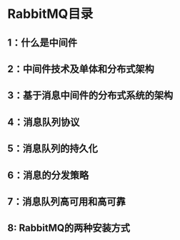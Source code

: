 # RabbitMQ目录

## 1：什么是中间件
## 2：中间件技术及单体和分布式架构
## 3：基于消息中间件的分布式系统的架构
## 4：消息队列协议
## 5：消息队列的持久化
## 6：消息的分发策略
## 7：消息队列高可用和高可靠
## 8: RabbitMQ的两种安装方式
